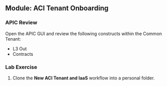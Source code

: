 ## Module: ACI Tenant Onboarding 
### APIC Review
Open the APIC GUI and review the following constructs within the Common Tenant:
  - L3 Out
  - Contracts

### Lab Exercise
1.  Clone the **New ACI Tenant and IaaS** workflow into a personal folder.
 









